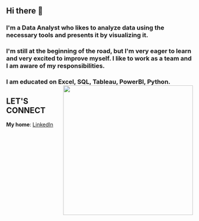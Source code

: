 ## Hi there 👋

### I'm a Data Analyst who likes to analyze data using the necessary tools and presents it by visualizing it.  
### I'm still at the beginning of the road, but I'm very eager to learn and very excited to improve myself. I like to work as a team and I am aware of my responsibilities.  
### I am educated on Excel, SQL, Tableau, PowerBI, Python.  <img src ="https://images.anytask.com/resources/user/257cfe0d49459bec/task/1611723589513_post-social-data-for-publishers-tail.png" width="350" height="auto" align="right">

## LET'S CONNECT
**My home**: <a href= "https://www.linkedin.com/in/gulberin-heja-baran-90ab4224a/" >Linkedln</a>
